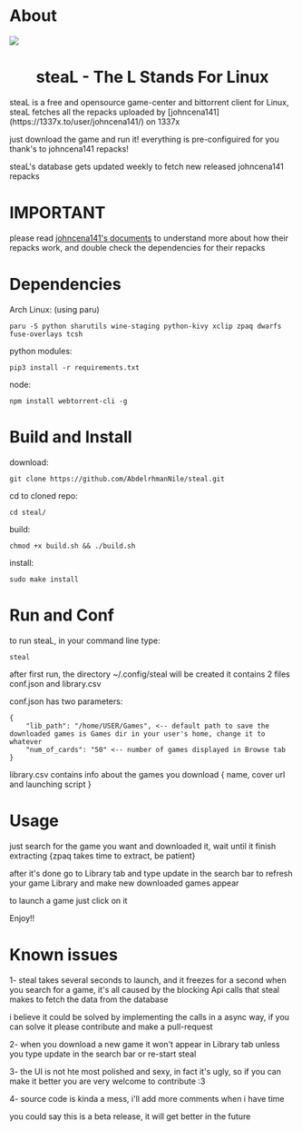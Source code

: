 # About
<img src = "https://i.imgur.com/0pZy9V2.png">

<h1 align="center">steaL - The L Stands For Linux</h1>
steaL is a free and opensource game-center and bittorrent client for Linux, steaL fetches all the repacks uploaded by [johncena141](https://1337x.to/user/johncena141/) on 1337x

just download the game and run it! everything is pre-configuired for you thank's to  johncena141 repacks! <br />


steaL's database gets updated weekly to fetch new released johncena141 repacks <br />

# IMPORTANT

please read [johncena141's documents](https://github.com/jc141x/jc141-bash/tree/master/setup) to understand more about how their repacks work, and double check the dependencies for their repacks

# Dependencies

Arch Linux: (using paru)
```
paru -S python sharutils wine-staging python-kivy xclip zpaq dwarfs fuse-overlays tcsh
```

python modules:
```
pip3 install -r requirements.txt
```

node:
```
npm install webtorrent-cli -g
```

# Build and Install

download:
```
git clone https://github.com/AbdelrhmanNile/steal.git
```

cd to cloned repo:
```
cd steal/
```

build:
```
chmod +x build.sh && ./build.sh 
```

install:
```
sudo make install
```

# Run and Conf

to run steaL, in your command line type:
```
steal
```

after first run, the directory ~/.config/steal will be created
it contains 2 files conf.json and library.csv

conf.json has two parameters:
```
{
    "lib_path": "/home/USER/Games", <-- default path to save the downloaded games is Games dir in your user's home, change it to whatever
    "num_of_cards": "50" <-- number of games displayed in Browse tab
}
```

library.csv contains info about the games you download { name, cover url and launching script }

# Usage
just search for the game you want and downloaded it, wait until it finish extracting {zpaq takes time to extract, be patient}

after it's done go to Library tab and type update in the search bar to refresh your game Library and make new downloaded games appear

to launch a game just click on it

Enjoy!!


# Known issues

1- steal takes several seconds to launch, and it freezes for a second when you search for a game, it's all caused by the blocking Api calls that steal makes to fetch the data from the database

i believe it could be solved by implementing the calls in a async way, if you can solve it please contribute and make a pull-request

2- when you download a new game it won't appear in Library tab unless you type update in the search bar or re-start steal

3- the UI is not hte most polished and sexy, in fact it's ugly, so if you can make it better you are very welcome to contribute :3

4- source code is kinda a mess, i'll add more comments when i have time

you could say this is a beta release, it will get better in the future
